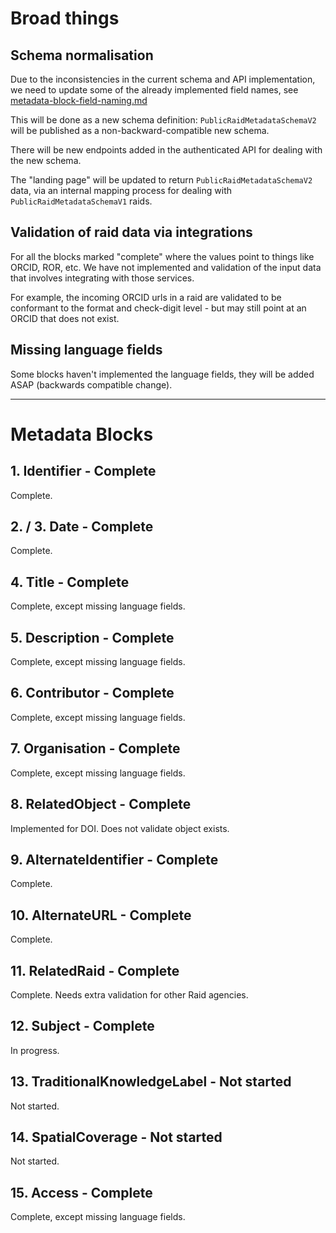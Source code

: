 
# Broad things 

## Schema normalisation 

Due to the inconsistencies in the current schema and API implementation, we 
need to update some of the already implemented field names, see
[metadata-block-field-naming.md](https://github.com/au-research/raid-metadata/blob/main/doc/metadata-block-field-naming.md)

This will be done as a new schema definition: `PublicRaidMetadataSchemaV2` 
will be published as a non-backward-compatible new schema.

There will be new endpoints added in the authenticated API for dealing with the
new schema.

The "landing page" will be updated to return `PublicRaidMetadataSchemaV2` data,
via an internal mapping process for dealing with `PublicRaidMetadataSchemaV1` 
raids.

## Validation of raid data via integrations

For all the blocks marked "complete" where the values point to things like 
ORCID, ROR, etc.  We have not implemented and validation of the input data
that involves integrating with those services.

For example, the incoming ORCID urls in a raid are validated to be conformant
to the format and check-digit level - but may still point at an ORCID that does
not exist.

## Missing language fields

Some blocks haven't implemented the language fields, they will be added ASAP
(backwards compatible change).


---

# Metadata Blocks 

## 1. Identifier - Complete

Complete.

## 2. / 3. Date  - Complete

Complete.

## 4. Title - Complete

Complete, except missing language fields.

## 5. Description - Complete

Complete, except missing language fields.

## 6. Contributor - Complete

Complete, except missing language fields.

## 7. Organisation - Complete

Complete, except missing language fields.

## 8. RelatedObject - Complete

Implemented for DOI. Does not validate object exists.

## 9. AlternateIdentifier - Complete

Complete.

## 10. AlternateURL - Complete

Complete.

## 11. RelatedRaid - Complete

Complete. Needs extra validation for other Raid agencies.

## 12. Subject - Complete

In progress.

## 13. TraditionalKnowledgeLabel - Not started

Not started.

## 14. SpatialCoverage - Not started

Not started.

## 15. Access - Complete

Complete, except missing language fields.








